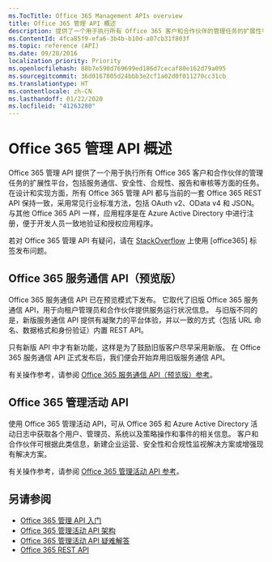 ```yaml
---
ms.TocTitle: Office 365 Management APIs overview
title: Office 365 管理 API 概述
description: 提供了一个用于执行所有 Office 365 客户和合作伙伴的管理任务的扩展性平台，包括服务通信、安全性、合规性、报告和审核等方面的任务。
ms.ContentId: 4fca85f9-efa6-3b4b-b10d-a07cb31f803f
ms.topic: reference (API)
ms.date: 09/28/2016
localization_priority: Priority
ms.openlocfilehash: 88b7e590d769699ed186d7cecaf80e162d79a095
ms.sourcegitcommit: 36d0167805d24bbb3e2cf1a02d0f011270cc31cb
ms.translationtype: HT
ms.contentlocale: zh-CN
ms.lasthandoff: 01/22/2020
ms.locfileid: "41263280"
---
```

# <a name="office-365-management-apis-overview"></a>Office 365 管理 API 概述

Office 365 管理 API 提供了一个用于执行所有 Office 365 客户和合作伙伴的管理任务的扩展性平台，包括服务通信、安全性、合规性、报告和审核等方面的任务。 在设计和实现方面，所有 Office 365 管理 API 都与当前的一套 Office 365 REST API 保持一致，采用常见行业标准方法，包括 OAuth v2、OData v4 和 JSON。 与其他 Office 365 API 一样，应用程序是在 Azure Active Directory 中进行注册，便于开发人员一致地验证和授权应用程序。

若对 Office 365 管理 API 有疑问，请在 [StackOverflow](http://stackoverflow.com/tags/office365) 上使用 [office365] 标签发布问题。

## <a name="office-365-service-communications-api-preview"></a>Office 365 服务通信 API（预览版）

Office 365 服务通信 API 已在预览模式下发布。 它取代了旧版 Office 365 服务通信 API，用于向租户管理员和合作伙伴提供服务运行状况信息。 与旧版不同的是，新版服务通信 API 提供有凝聚力的平台体验，并以一致的方式（包括 URL 命名、数据格式和身份验证）内置 REST API。

只有新版 API 中才有新功能，这样是为了鼓励旧版客户尽早采用新版。 在 Office 365 服务通信 API 正式发布后，我们便会开始弃用旧版服务通信 API。 

有关操作参考，请参阅 [Office 365 服务通信 API（预览版）参考](office-365-service-communications-api-reference.md)。


## <a name="office-365-management-activity-api"></a>Office 365 管理活动 API

使用 Office 365 管理活动 API，可从 Office 365 和 Azure Active Directory 活动日志中获取各个用户、管理员、系统以及策略操作和事件的相关信息。 客户和合作伙伴可根据此类信息，新建企业运营、安全性和合规性监视解决方案或增强现有解决方案。 

有关操作参考，请参阅 [Office 365 管理活动 API 参考](office-365-management-activity-api-reference.md)。

## <a name="see-also"></a>另请参阅

- [Office 365 管理 API 入门](get-started-with-office-365-management-apis.md)
- [Office 365 管理活动 API 架构](office-365-management-activity-api-schema.md)
- [Office 365 管理活动 API 疑难解答](troubleshooting-the-office-365-management-activity-api.md)
- [Office 365 REST API](https://docs.microsoft.com/previous-versions/office/office-365-api/how-to/platform-development-overview)

